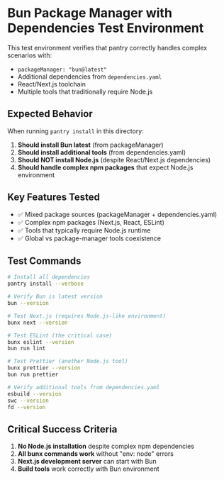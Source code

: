 # Bun Package Manager with Dependencies Test Environment

This test environment verifies that pantry correctly handles complex scenarios with:

- `packageManager: "bun@latest"`
- Additional dependencies from `dependencies.yaml`
- React/Next.js toolchain
- Multiple tools that traditionally require Node.js

## Expected Behavior

When running `pantry install` in this directory:

1. **Should install Bun latest** (from packageManager)
2. **Should install additional tools** (from dependencies.yaml)
3. **Should NOT install Node.js** (despite React/Next.js dependencies)
4. **Should handle complex npm packages** that expect Node.js environment

## Key Features Tested

- ✅ Mixed package sources (packageManager + dependencies.yaml)
- ✅ Complex npm packages (Next.js, React, ESLint)
- ✅ Tools that typically require Node.js runtime
- ✅ Global vs package-manager tools coexistence

## Test Commands

```bash
# Install all dependencies
pantry install --verbose

# Verify Bun is latest version
bun --version

# Test Next.js (requires Node.js-like environment)
bunx next --version

# Test ESLint (the critical case)
bunx eslint --version
bun run lint

# Test Prettier (another Node.js tool)
bunx prettier --version
bun run prettier

# Verify additional tools from dependencies.yaml
esbuild --version
swc --version
fd --version
```

## Critical Success Criteria

1. **No Node.js installation** despite complex npm dependencies
2. **All bunx commands work** without "env: node" errors
3. **Next.js development server** can start with Bun
4. **Build tools** work correctly with Bun environment
